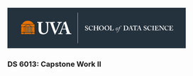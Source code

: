 ![sds_logo](https://github.com/UVADS/ds6013/blob/main/sds_logo.png)

### DS 6013: Capstone Work II

